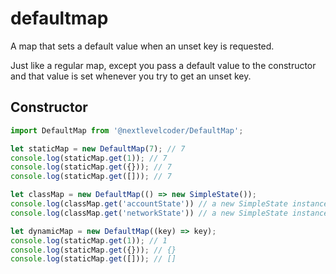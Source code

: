 # defaultmap
A map that sets a default value when an unset key is requested.

Just like a regular map, except you pass a default value to the constructor and that value is set whenever you try to get an unset key.

## Constructor

```js
import DefaultMap from '@nextlevelcoder/DefaultMap';

let staticMap = new DefaultMap(7); // 7
console.log(staticMap.get(1)); // 7
console.log(staticMap.get({})); // 7
console.log(staticMap.get([])); // 7

let classMap = new DefaultMap(() => new SimpleState());
console.log(classMap.get('accountState')) // a new SimpleState instance
console.log(classMap.get('networkState')) // a new SimpleState instance

let dynamicMap = new DefaultMap((key) => key);
console.log(staticMap.get(1)); // 1
console.log(staticMap.get({})); // {}
console.log(staticMap.get([])); // []
```